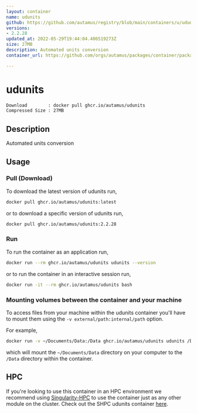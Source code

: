 ```yaml
---
layout: container
name: udunits
github: https://github.com/autamus/registry/blob/main/containers/u/udunits/spack.yaml
versions:
- 2.2.28
updated_at: 2022-05-29T19:44:04.406519273Z
size: 27MB
description: Automated units conversion
container_url: https://github.com/orgs/autamus/packages/container/package/udunits

---
```

# udunits
```bash 
Download        : docker pull ghcr.io/autamus/udunits
Compressed Size : 27MB
```

## Description
Automated units conversion

## Usage
### Pull (Download)
To download the latest version of udunits run,

```bash
docker pull ghcr.io/autamus/udunits:latest
```

or to download a specific version of udunits run,

```bash
docker pull ghcr.io/autamus/udunits:2.2.28
```
### Run
To run the container as an application run,
```bash
docker run --rm ghcr.io/autamus/udunits udunits --version
```

or to run the container in an interactive session run,
```bash
docker run -it --rm ghcr.io/autamus/udunits bash
```

### Mounting volumes between the container and your machine
To access files from your machine within the udunits container you'll have to mount them using the `-v external/path:internal/path` option.

For example,
```bash
docker run -v ~/Documents/Data:/Data ghcr.io/autamus/udunits udunits /Data/myData.csv
```
which will mount the `~/Documents/Data` directory on your computer to the `/Data` directory within the container.

## HPC
If you're looking to use this container in an HPC environment we recommend using [Singularity-HPC](https://singularity-hpc.readthedocs.io) to use the container just as any other module on the cluster. Check out the SHPC udunits container [here](https://singularityhub.github.io/singularity-hpc/r/ghcr.io-autamus-udunits/).